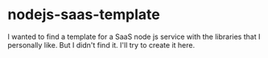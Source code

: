 # nodejs-saas-template

I wanted to find a template for a SaaS node js service with the libraries that I personally like. But I didn't find it. I'll try to create it here.
